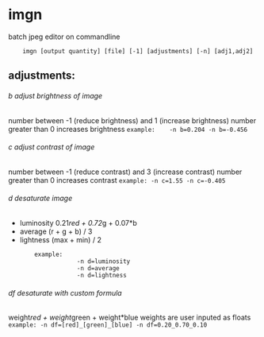# imgn
batch jpeg editor on commandline

        imgn [output quantity] [file] [-1] [adjustments] [-n] [adj1,adj2]

## adjustments:

###### b       adjust brightness of image
number between -1 (reduce brightness) and 1 (increase brightness)
number greater than 0 increases brightness
    ```
        example:    -n b=0.204
                    -n b=-0.456
    ```

###### c       adjust contrast of image
number between -1 (reduce contrast) and 3 (increase contrast)
number greater than 0 increases contrast
    ```
        example:
                    -n c=1.55
                    -n c=-0.405
    ```
###### d       desaturate image
- luminosity      0.21*red + 0.72*g + 0.07*b
- average         (r + g + b) / 3
- lightness       (max + min) / 2
    ```
        example:
                    -n d=luminosity
                    -n d=average
                    -n d=lightness
    ```

###### df      desaturate with custom formula
weight*red + weight*green + weight*blue
weights are user inputed as floats
    ```
        example:
                    -n df=[red]_[green]_[blue]
                    -n df=0.20_0.70_0.10
    ```